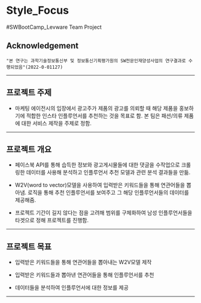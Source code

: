 # Style_Focus
#SWBootCamp_Levware Team Project

## Acknowledgement

```
"본 연구는 과학기술정보통신부 및 정보통신기획평가원의 SW전문인재양성사업의 연구결과로 수행되었음"(2022-0-01127)
```
***
## 프로젝트 주제

- 마케팅 에이전시의 입장에서 광고주가 제품의 광고를 의뢰할 때 해당 제품을 홍보하기에 적합한 인스타 인플루언서를 추천하는 것을 목표로 함. 본 팀은 패션/의류 제품에 대한 서비스 제작을 주제로 정함.
***
## 프로젝트 개요

- 페이스북 API를 통해 습득한 정보와 광고게시물들에 대한 댓글을 수작업으로 크롤링한 데이터를 사용해 분석하고 인플루언서 추천 모델과 관련 분석 결과들을 만듦.

- W2V(word to vector)모델을 사용하여 입력받은 키워드들을 통해 연관어들을 뽑아냄. 로직을 통해 추천 인플루언서를 보여주고 그 해당 인플루언서들의 데이터를 제공해줌.

- 프로젝트 기간이 길지 않다는 점을 고려해 범위를 구체화하여 남성 인플루언서들을 타겟으로 정해 프로젝트를 진행함.
***
## 프로젝트 목표

- 입력받은 키워드들을 통해 연관어들을 뽑아내는 W2V모델 제작
  
- 입력받은 키워드들과 뽑아낸 연관어들을 통해 인플루언서를 추천
  
- 데이터들을 분석하여 인플루언서에 대한 정보를 제공
***
